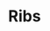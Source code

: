 ---
title: Ribs
tags: ["dinner"]
imgFile: 'ribs.jpg'
ingredients:
  - MARINADE
  - 1/4 tsp chilli powder
  - Thumb of fresh ginger, grated
  - 2 cloves (or 2 tsp) garlic, minced
  - 150ml orange juice
  - Splash of apple cider vinegar
  - 2 large tsp tomato ketchup
  - 1 tbsp Dijon mustard
  - Good splash of soy sauce
  - 100g brown sugar
method:
  - Preheat oven to 200°C.
  - Season ribs with a little oil, salt, and pepper.
  - In a frypan, simmer all marinade ingredients until combined and thickened slightly into a sauce.
  - Brush ribs with some marinade, cover with foil, and bake for 1 hour 15 minutes, basting at the 30- and 60-minute marks.
  - Preheat BBQ. Remove foil and cook ribs uncovered for another 15 minutes, basting halfway through.
  - Finish by searing ribs on the BBQ for 5–10 minutes, basting continuously until beautifully glazed and caramelised.
---